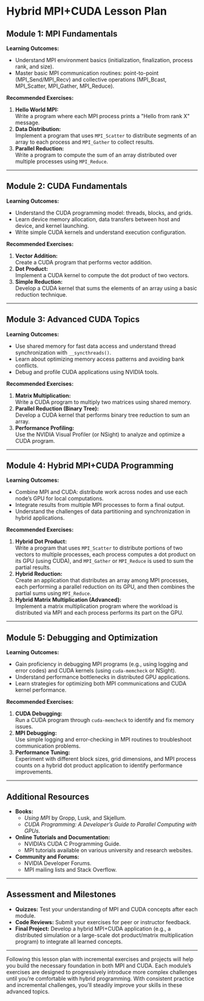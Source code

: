 # Hybrid MPI+CUDA Lesson Plan

## Module 1: MPI Fundamentals

**Learning Outcomes:**
- Understand MPI environment basics (initialization, finalization, process rank, and size).
- Master basic MPI communication routines: point-to-point (MPI_Send/MPI_Recv) and collective operations (MPI_Bcast, MPI_Scatter, MPI_Gather, MPI_Reduce).

**Recommended Exercises:**
1. **Hello World MPI:**  
   Write a program where each MPI process prints a "Hello from rank X" message.
2. **Data Distribution:**  
   Implement a program that uses `MPI_Scatter` to distribute segments of an array to each process and `MPI_Gather` to collect results.
3. **Parallel Reduction:**  
   Write a program to compute the sum of an array distributed over multiple processes using `MPI_Reduce`.

---

## Module 2: CUDA Fundamentals

**Learning Outcomes:**
- Understand the CUDA programming model: threads, blocks, and grids.
- Learn device memory allocation, data transfers between host and device, and kernel launching.
- Write simple CUDA kernels and understand execution configuration.

**Recommended Exercises:**
1. **Vector Addition:**  
   Create a CUDA program that performs vector addition.
2. **Dot Product:**  
   Implement a CUDA kernel to compute the dot product of two vectors.
3. **Simple Reduction:**  
   Develop a CUDA kernel that sums the elements of an array using a basic reduction technique.

---

## Module 3: Advanced CUDA Topics

**Learning Outcomes:**
- Use shared memory for fast data access and understand thread synchronization with `__syncthreads()`.
- Learn about optimizing memory access patterns and avoiding bank conflicts.
- Debug and profile CUDA applications using NVIDIA tools.

**Recommended Exercises:**
1. **Matrix Multiplication:**  
   Write a CUDA program to multiply two matrices using shared memory.
2. **Parallel Reduction (Binary Tree):**  
   Develop a CUDA kernel that performs binary tree reduction to sum an array.
3. **Performance Profiling:**  
   Use the NVIDIA Visual Profiler (or NSight) to analyze and optimize a CUDA program.

---

## Module 4: Hybrid MPI+CUDA Programming

**Learning Outcomes:**
- Combine MPI and CUDA: distribute work across nodes and use each node’s GPU for local computations.
- Integrate results from multiple MPI processes to form a final output.
- Understand the challenges of data partitioning and synchronization in hybrid applications.

**Recommended Exercises:**
1. **Hybrid Dot Product:**  
   Write a program that uses `MPI_Scatter` to distribute portions of two vectors to multiple processes, each process computes a dot product on its GPU (using CUDA), and `MPI_Gather` or `MPI_Reduce` is used to sum the partial results.
2. **Hybrid Reduction:**  
   Create an application that distributes an array among MPI processes, each performing a parallel reduction on its GPU, and then combines the partial sums using `MPI_Reduce`.
3. **Hybrid Matrix Multiplication (Advanced):**  
   Implement a matrix multiplication program where the workload is distributed via MPI and each process performs its part on the GPU.

---

## Module 5: Debugging and Optimization

**Learning Outcomes:**
- Gain proficiency in debugging MPI programs (e.g., using logging and error codes) and CUDA kernels (using `cuda-memcheck` or NSight).
- Understand performance bottlenecks in distributed GPU applications.
- Learn strategies for optimizing both MPI communications and CUDA kernel performance.

**Recommended Exercises:**
1. **CUDA Debugging:**  
   Run a CUDA program through `cuda-memcheck` to identify and fix memory issues.
2. **MPI Debugging:**  
   Use simple logging and error-checking in MPI routines to troubleshoot communication problems.
3. **Performance Tuning:**  
   Experiment with different block sizes, grid dimensions, and MPI process counts on a hybrid dot product application to identify performance improvements.

---

## Additional Resources

- **Books:**
  - *Using MPI* by Gropp, Lusk, and Skjellum.
  - *CUDA Programming: A Developer’s Guide to Parallel Computing with GPUs*.
- **Online Tutorials and Documentation:**
  - NVIDIA’s CUDA C Programming Guide.
  - MPI tutorials available on various university and research websites.
- **Community and Forums:**
  - NVIDIA Developer Forums.
  - MPI mailing lists and Stack Overflow.

---

## Assessment and Milestones

- **Quizzes:** Test your understanding of MPI and CUDA concepts after each module.
- **Code Reviews:** Submit your exercises for peer or instructor feedback.
- **Final Project:** Develop a hybrid MPI+CUDA application (e.g., a distributed simulation or a large-scale dot product/matrix multiplication program) to integrate all learned concepts.

---

Following this lesson plan with incremental exercises and projects will help you build the necessary foundation in both MPI and CUDA. Each module’s exercises are designed to progressively introduce more complex challenges until you’re comfortable with hybrid programming. With consistent practice and incremental challenges, you'll steadily improve your skills in these advanced topics.
